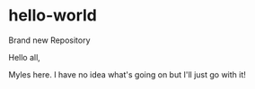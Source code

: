 # hello-world
Brand new Repository

Hello all,

Myles here. I have no idea what's going on but I'll just go with it!
